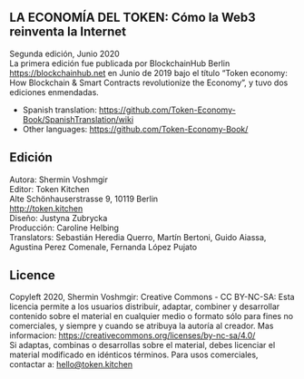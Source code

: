 ## LA ECONOMÍA DEL TOKEN: Cómo la Web3 reinventa la Internet <br>
Segunda edición, Junio 2020 <br>
La primera edición fue publicada por BlockchainHub Berlin https://blockchainhub.net en Junio de 2019 bajo el título “Token economy: How Blockchain & Smart Contracts revolutionize the Economy”, y tuvo dos ediciones enmendadas.<br>

* Spanish translation: https://github.com/Token-Economy-Book/SpanishTranslation/wiki
* Other languages: https://github.com/Token-Economy-Book/

## Edición
Autora: Shermin Voshmgir <br>
Editor: Token Kitchen  <br>
Alte Schönhauserstrasse 9, 10119 Berlin  <br>
http://token.kitchen <br>
Diseño: Justyna Zubrycka  <br>
Producción: Caroline Helbing <br>
Translators: Sebastián Heredia Querro, Martín Bertoni, Guido Aiassa, Agustina Perez Comenale, Fernanda López Pujato

## Licence
Copyleft 2020, Shermin Voshmgir: Creative Commons - CC BY-NC-SA: Esta licencia permite a los usuarios distribuir, adaptar, combiner y desarrollar contenido sobre el material en cualquier medio o formato sólo para fines no comerciales, y siempre y cuando se atribuya la autoría al creador. 
Mas informacion: https://creativecommons.org/licenses/by-nc-sa/4.0/ <br>
Si adaptas, combinas o desarrollas sobre el material, debes licenciar el material modificado en idénticos términos. Para usos comerciales, contactar a: hello@token.kitchen
